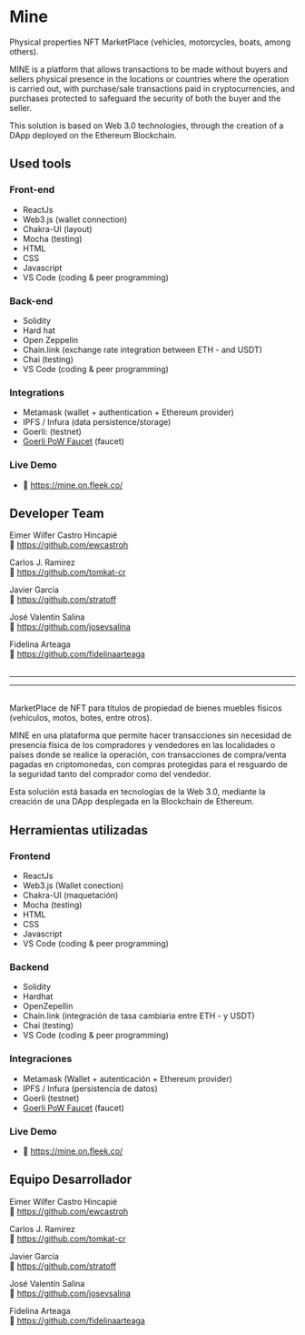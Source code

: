 # Mine

Physical properties NFT MarketPlace (vehicles, motorcycles, boats, among others).

MINE is a platform that allows transactions to be made without buyers and sellers physical presence in the locations or countries where the operation is carried out, with purchase/sale transactions paid in cryptocurrencies, and purchases protected to safeguard the security of both the buyer and the seller.

This solution is based on Web 3.0 technologies, through the creation of a DApp deployed on the Ethereum Blockchain.

## Used tools

### Front-end

- ReactJs
- Web3.js (wallet connection)
- Chakra-UI (layout)
- Mocha (testing)
- HTML
- CSS
- Javascript
- VS Code (coding & peer programming)

### Back-end

- Solidity
- Hard hat
- Open Zeppelin
- Chain.link (exchange rate integration between ETH - and USDT)
- Chai (testing)
- VS Code (coding & peer programming)

### Integrations

- Metamask (wallet + authentication + Ethereum provider)
- IPFS / Infura (data persistence/storage)
- Goerli: (testnet)
- [Goerli PoW Faucet](https://goerli-faucet.pk910.de/) (faucet)

### Live Demo

- 🔗 https://mine.on.fleek.co/

## Developer Team

Eimer Wilfer Castro Hincapié<br />
🔗 https://github.com/ewcastroh

Carlos J. Ramirez<br />
🔗 https://github.com/tomkat-cr

Javier García<br />
🔗 https://github.com/stratoff

José Valentín Salina<br />
🔗 https://github.com/josevsalina

Fidelina Arteaga<br />
🔗 https://github.com/fidelinaarteaga 
<br /><br />
<hr/>
<hr/>
<br />
MarketPlace de NFT para títulos de propiedad de bienes muebles físicos (vehículos, motos, botes, entre otros).

MINE en una plataforma que permite hacer transacciones sin necesidad de presencia física de los compradores y vendedores en las localidades o países donde se realice la operación, con transacciones de compra/venta pagadas en criptomonedas, con compras protegidas para el resguardo de la seguridad tanto del comprador como del vendedor.

Esta solución está basada en tecnologías de la Web 3.0, mediante la creación de una DApp desplegada en la Blockchain de Ethereum.

## Herramientas utilizadas

### Frontend

- ReactJs
- Web3.js (Wallet conection)
- Chakra-UI (maquetación)
- Mocha (testing)
- HTML
- CSS
- Javascript
- VS Code (coding & peer programming)

### Backend

- Solidity
- Hardhat
- OpenZepellin
- Chain.link (integración de tasa cambiaria entre ETH - y USDT)
- Chai (testing)
- VS Code (coding & peer programming)

### Integraciones

- Metamask (Wallet + autenticación + Ethereum provider)
- IPFS / Infura (persistencia de datos)
- Goerli (testnet)
- [Goerli PoW Faucet](https://goerli-faucet.pk910.de/) (faucet)

### Live Demo

- 🔗 https://mine.on.fleek.co/


## Equipo Desarrollador

Eimer Wilfer Castro Hincapié<br />
🔗 https://github.com/ewcastroh

Carlos J. Ramirez<br />
🔗 https://github.com/tomkat-cr

Javier García<br />
🔗 https://github.com/stratoff

José Valentín Salina<br />
🔗 https://github.com/josevsalina

Fidelina Arteaga<br />
🔗 https://github.com/fidelinaarteaga 
